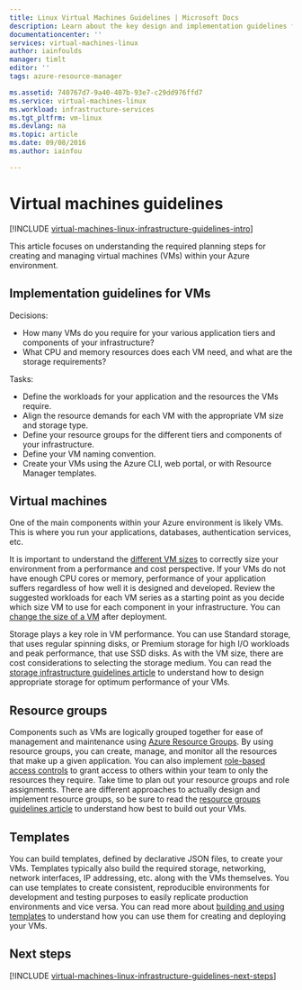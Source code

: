 ```yaml
---
title: Linux Virtual Machines Guidelines | Microsoft Docs
description: Learn about the key design and implementation guidelines for deploying Linux virtual machines into Azure
documentationcenter: ''
services: virtual-machines-linux
author: iainfoulds
manager: timlt
editor: ''
tags: azure-resource-manager

ms.assetid: 740767d7-9a40-407b-93e7-c29dd976ffd7
ms.service: virtual-machines-linux
ms.workload: infrastructure-services
ms.tgt_pltfrm: vm-linux
ms.devlang: na
ms.topic: article
ms.date: 09/08/2016
ms.author: iainfou

---
```

# Virtual machines guidelines
[!INCLUDE [virtual-machines-linux-infrastructure-guidelines-intro](../../includes/virtual-machines-linux-infrastructure-guidelines-intro.md)]

This article focuses on understanding the required planning steps for creating and managing virtual machines (VMs) within your Azure environment.

## Implementation guidelines for VMs
Decisions:

* How many VMs do you require for your various application tiers and components of your infrastructure?
* What CPU and memory resources does each VM need, and what are the storage requirements?

Tasks:

* Define the workloads for your application and the resources the VMs require.
* Align the resource demands for each VM with the appropriate VM size and storage type.
* Define your resource groups for the different tiers and components of your infrastructure.
* Define your VM naming convention.
* Create your VMs using the Azure CLI, web portal, or with Resource Manager templates.

## Virtual machines
One of the main components within your Azure environment is likely VMs. This is where you run your applications, databases, authentication services, etc.

It is important to understand the [different VM sizes](virtual-machines-linux-sizes.md?toc=%2fazure%2fvirtual-machines%2flinux%2ftoc.json) to correctly size your environment from a performance and cost perspective. If your VMs do not have enough CPU cores or memory, performance of your application suffers regardless of how well it is designed and developed. Review the suggested workloads for each VM series as a starting point as you decide which size VM to use for each component in your infrastructure. You can [change the size of a VM](virtual-machines-linux-change-vm-size.md?toc=%2fazure%2fvirtual-machines%2flinux%2ftoc.json) after deployment.

Storage plays a key role in VM performance. You can use Standard storage, that uses regular spinning disks, or Premium storage for high I/O workloads and peak performance, that use SSD disks. As with the VM size, there are cost considerations to selecting the storage medium. You can read the [storage infrastructure guidelines article](virtual-machines-linux-infrastructure-storage-solutions-guidelines.md?toc=%2fazure%2fvirtual-machines%2flinux%2ftoc.json) to understand how to design appropriate storage for optimum performance of your VMs.

## Resource groups
Components such as VMs are logically grouped together for ease of management and maintenance using [Azure Resource Groups](../azure-resource-manager/resource-group-overview.md). By using resource groups, you can create, manage, and monitor all the resources that make up a given application. You can also implement [role-based access controls](../active-directory/role-based-access-control-what-is.md) to grant access to others within your team to only the resources they require. Take time to plan out your resource groups and role assignments. There are different approaches to actually design and implement resource groups, so be sure to read the [resource groups guidelines article](virtual-machines-linux-infrastructure-resource-groups-guidelines.md?toc=%2fazure%2fvirtual-machines%2flinux%2ftoc.json) to understand how best to build out your VMs.

## Templates
You can build templates, defined by declarative JSON files, to create your VMs. Templates typically also build the required storage, networking, network interfaces, IP addressing, etc. along with the VMs themselves. You can use templates to create consistent, reproducible environments for development and testing purposes to easily replicate production environments and vice versa. You can read more about [building and using templates](../azure-resource-manager/resource-group-overview.md#template-deployment) to understand how you can use them for creating and deploying your VMs.

## Next steps
[!INCLUDE [virtual-machines-linux-infrastructure-guidelines-next-steps](../../includes/virtual-machines-linux-infrastructure-guidelines-next-steps.md)]

